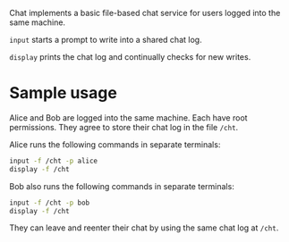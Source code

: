 Chat implements a basic file-based chat service for users logged into the 
same machine. 

`input` starts a prompt to write into a shared chat log. 

`display` prints the chat log and continually checks for new writes.

# Sample usage

Alice and Bob are logged into the same machine. Each have root permissions.
They agree to store their chat log in the file `/cht`.

Alice runs the following commands in separate terminals:

```bash
input -f /cht -p alice
display -f /cht
```

Bob also runs the following commands in separate terminals:

```bash
input -f /cht -p bob
display -f /cht
```

They can leave and reenter their chat by using the same chat log at `/cht`.